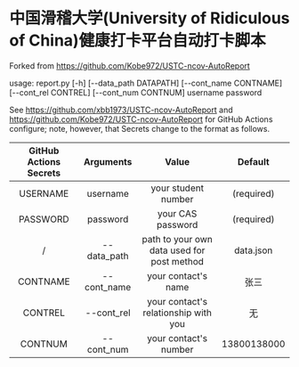# 中国滑稽大学(University of Ridiculous of China)健康打卡平台自动打卡脚本

Forked from https://github.com/Kobe972/USTC-ncov-AutoReport

usage: report.py [-h] [--data_path DATAPATH] [--cont_name CONTNAME] [--cont_rel CONTREL] [--cont_num CONTNUM] username password

See https://github.com/xbb1973/USTC-ncov-AutoReport and https://github.com/Kobe972/USTC-ncov-AutoReport for GitHub Actions configure; note, however, that Secrets change to the format as follows.

|GitHub Actions Secrets|Arguments|Value|Default|
|:-:|:-:|:-:|:-:|
|USERNAME|username|your student number|(required)|
|PASSWORD|password|your CAS password|(required)|
|/|--data_path|path to your own data used for post method|data.json|
|CONTNAME|--cont_name|your contact's name|张三|
|CONTREL|--cont_rel|your contact's relationship with you|无|
|CONTNUM|--cont_num|your contact's number|13800138000|

